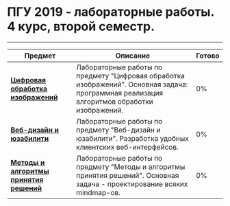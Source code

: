 # ПГУ 2019 - лабораторные работы. 4 курс, второй семестр.
---
Предмет | Описание | Готово
--------|----------|-----------
[**Цифровая обработка изображений**](https://github.com/andrej22116/PSU_Labs/tree/second/digital-image-processing) | Лабораторные работы по предмету "Цифровая обработка изображений". Основная задача: программная реализация алгоритмов обработки изображений. | 0%
[**Веб-дизайн и юзабилити**](https://github.com/andrej22116/PSU_Labs/tree/second/web-design-and-usability) | Лабораторные работы по предмету "Веб-дизайн и юзабилити". Разработка удобных клиентских веб-интерфейсов. | 0%
[**Методы и алгоритмы принятия решений**](https://github.com/andrej22116/PSU_Labs/tree/second/decision-making-methods-and-algorithms) | Лабораторные работы по предмету "Методы и алгоритмы принятия решений". Основная задача - проектирование всяких mindmap-ов. | 0%
